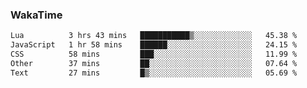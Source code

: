### WakaTime

<!--START_SECTION:waka-->

```txt
Lua          3 hrs 43 mins   ███████████▒░░░░░░░░░░░░░   45.38 %
JavaScript   1 hr 58 mins    ██████░░░░░░░░░░░░░░░░░░░   24.15 %
CSS          58 mins         ███░░░░░░░░░░░░░░░░░░░░░░   11.99 %
Other        37 mins         ██░░░░░░░░░░░░░░░░░░░░░░░   07.64 %
Text         27 mins         █▒░░░░░░░░░░░░░░░░░░░░░░░   05.69 %
```

<!--END_SECTION:waka-->
